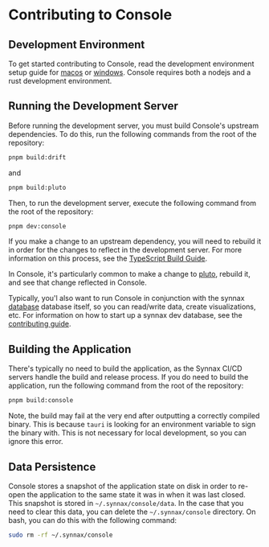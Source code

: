 # Contributing to Console

## Development Environment

To get started contributing to Console, read the development environment setup guide for [macos](../docs/tech/setup-macos.md) or [windows](../docs/tech/setup-windows.md). Console requires both a nodejs and a rust development environment.

## Running the Development Server

Before running the development server, you must build Console's upstream dependencies. To do this, run the following commands from the root
of the repository:

```bash
pnpm build:drift
```

and

```bash
pnpm build:pluto
```

Then, to run the development server, execute the following command from
the root of the repository:

```bash
pnpm dev:console
```

If you make a change to an upstream dependency, you will need to rebuild
it in order for the changes to reflect in the development server. For more
information on this process, see the [TypeScript Build Guide](../docs/tech/typescript/build.md).

In Console, it's particularly common to make a change to [pluto](../pluto/README.md), rebuild it, and see that change reflected in Console.

Typically, you'l also want to run Console in conjunction with the synnax [database](../synnax/README.md) database itself, so you can read/write data, create visualizations, etc. For information on how to start up a synnax dev database, see the [contributing guide](../synnax/CONTRIBUTING.md).

## Building the Application

There's typically no need to build the application, as the Synnax CI/CD
servers handle the build and release process. If you do need to build the
application, run the following command from the root of the repository:

```bash
pnpm build:console
```

Note, the build may fail at the very end after outputting a correctly compiled binary. This is because `tauri` is looking for an environment variable to sign the binary with. This is not necessary for local development, so you can ignore this error.

## Data Persistence

Console stores a snapshot of the application state on disk in order to re-open the application to the same state it was in when it was last closed. This snapshot is stored in `~/.synnax/console/data`. In the case that you need to clear this data, you can delete the `~/.synnax/console` directory. On bash, you can do this with the following command:

```bash
sudo rm -rf ~/.synnax/console
```
